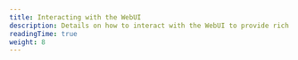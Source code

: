 ```yaml
---
title: Interacting with the WebUI
description: Details on how to interact with the WebUI to provide rich UI experiences to your players.
readingTime: true
weight: 8
---
```

